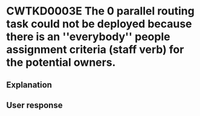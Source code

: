 # CWTKD0003E The 0 parallel routing task could not be deployed because there is an ''everybody'' people assignment criteria (staff verb) for the potential owners.

## Explanation

## User response